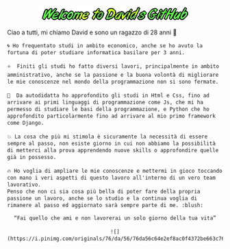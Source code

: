 <div align="center">

![Welcome](logo.gif)

</div>

<p>
    Ciao a tutti, mi chiamo David e sono un ragazzo di 28 anni 👋 

    🌀 Ho frequentato studi in ambito economico, anche se ho avuto la fortuna di poter studiare informatica basilare per 3 anni. 

    ⭐  Finiti gli studi ho fatto diversi lavori, principalmente in ambito amministrativo, anche se la passione e la buona volontà di migliorare le mie conoscenze nel mondo della programmazione non si sono fermate. 

    💪  Da autodidatta ho approfondito gli studi in Html e Css, fino ad arrivare ai primi linguaggi di programmazione come Js, che mi ha permesso di studiare le basi della programmazione, e Python che ho approfondito particolarmente fino ad arrivare al mio primo framework come Django. 

    💥 La cosa che più mi stimola è sicuramente la necessità di essere sempre al passo, non esiste giorno in cui non abbiamo la possibilità di metterci alla prova apprendendo nuove skills o approfondire quelle già in possesso.

    🔥 Ho voglia di ampliare le mie conoscenze e mettermi in gioco toccando con mano i veri aspetti di questo lavoro all'interno di un vero team lavorativo. 
    Penso che non ci sia cosa più bella di poter fare della propria passione un lavoro, anche se lo studio e la continua voglia di rimanere al passo ed aggiornato sarà sempre parte di me. :blush:
</p>

<div align="center">

    “Fai quello che ami e non lavorerai un solo giorno della tua vita”

    ![](https://i.pinimg.com/originals/76/da/56/76da56c64e2ef8ac0f4372be663c76cd.gif)

</div>




